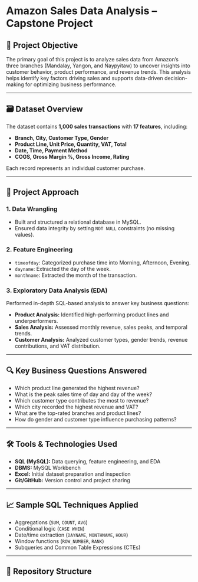 # Amazon Sales Data Analysis – Capstone Project

## 🎯 Project Objective

The primary goal of this project is to analyze sales data from Amazon’s three branches (Mandalay, Yangon, and Naypyitaw) to uncover insights into customer behavior, product performance, and revenue trends. This analysis helps identify key factors driving sales and supports data-driven decision-making for optimizing business performance.

---

## 🗃️ Dataset Overview

The dataset contains **1,000 sales transactions** with **17 features**, including:

- **Branch, City, Customer Type, Gender**
- **Product Line, Unit Price, Quantity, VAT, Total**
- **Date, Time, Payment Method**
- **COGS, Gross Margin %, Gross Income, Rating**

Each record represents an individual customer purchase.

---

## 🧠 Project Approach

### 1. Data Wrangling
- Built and structured a relational database in MySQL.
- Ensured data integrity by setting `NOT NULL` constraints (no missing values).

### 2. Feature Engineering
- `timeofday`: Categorized purchase time into Morning, Afternoon, Evening.
- `dayname`: Extracted the day of the week.
- `monthname`: Extracted the month of the transaction.

### 3. Exploratory Data Analysis (EDA)
Performed in-depth SQL-based analysis to answer key business questions:

- **Product Analysis:** Identified high-performing product lines and underperformers.
- **Sales Analysis:** Assessed monthly revenue, sales peaks, and temporal trends.
- **Customer Analysis:** Analyzed customer types, gender trends, revenue contributions, and VAT distribution.

---

## 🔍 Key Business Questions Answered

- Which product line generated the highest revenue?
- What is the peak sales time of day and day of the week?
- Which customer type contributes the most to revenue?
- Which city recorded the highest revenue and VAT?
- What are the top-rated branches and product lines?
- How do gender and customer type influence purchasing patterns?

---

## 🛠️ Tools & Technologies Used

- **SQL (MySQL):** Data querying, feature engineering, and EDA  
- **DBMS:** MySQL Workbench  
- **Excel:** Initial dataset preparation and inspection  
- **Git/GitHub:** Version control and project sharing  

---

## 📈 Sample SQL Techniques Applied

- Aggregations (`SUM`, `COUNT`, `AVG`)
- Conditional logic (`CASE WHEN`)
- Date/time extraction (`DAYNAME`, `MONTHNAME`, `HOUR`)
- Window functions (`ROW_NUMBER`, `RANK`)
- Subqueries and Common Table Expressions (CTEs)

---

## 📁 Repository Structure


